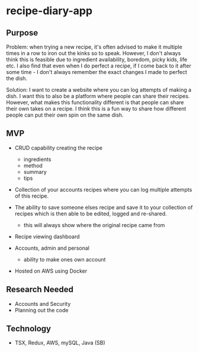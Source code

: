# recipe-diary-app

## Purpose

Problem: when trying a new recipe, it's often advised to make it multiple times in a row to iron out the kinks so to speak. However, I don't always think this is feasible due to ingredient availability, boredom, picky kids, life etc. I also find that even when I do perfect a recipe, if I come back to it after some time - I don't always remember the exact changes I made to perfect the dish.

Solution: I want to create a website where you can log attempts of making a dish. I want this to also be a platform where people can share their recipes. However, what makes this functionality different is that people can share their own takes on a recipe. I think this is a fun way to share how different people can put their own spin on the same dish. 

## MVP

* CRUD capability creating the recipe
  - ingredients
  - method
  - summary
  - tips

* Collection of your accounts recipes where you can log multiple attempts of this recipe.

* The ability to save someone elses recipe and save it to your collection of recipes which is then able to be edited, logged and re-shared.
  - this will always show where the original recipe came from
  
* Recipe viewing dashboard
* Accounts, admin and personal
  - ability to make ones own account
* Hosted on AWS using Docker

## Research Needed

* Accounts and Security
* Planning out the code

## Technology
* TSX, Redux, AWS, mySQL, Java (SB)

